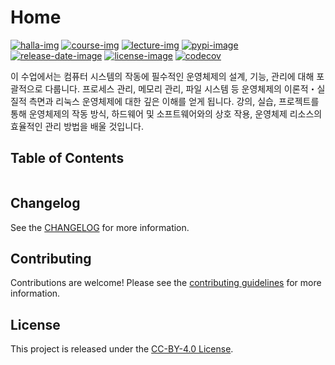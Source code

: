# Home

[![halla-img]][halla-url]
[![course-img]][course-url]
[![lecture-img]][lecture-url]
[![pypi-image]][pypi-url]
[![release-date-image]][release-url]
[![license-image]][license-url]
[![codecov][codecov-image]][codecov-url]

<!-- Links: -->

[halla-img]: https://img.shields.io/badge/CHU-halla.ai-blue
[halla-url]: https://halla.ai
[course-img]: https://img.shields.io/badge/course-entelecheia.ai-blue
[course-url]: https://course.entelecheia.ai
[lecture-img]: https://img.shields.io/badge/lecture-entelecheia.ai-blue
[lecture-url]: https://lecture.entelecheia.ai
[codecov-image]: https://codecov.io/gh/chu-aie/os-2024/branch/main/graph/badge.svg?token=WvzaewFR3I
[codecov-url]: https://codecov.io/gh/chu-aie/os-2024
[pypi-image]: https://img.shields.io/pypi/v/os2024
[license-image]: https://img.shields.io/github/license/chu-aie/os-2024
[license-url]: https://github.com/chu-aie/os-2024/blob/main/LICENSE
[version-image]: https://img.shields.io/github/v/release/chu-aie/os-2024?sort=semver
[release-date-image]: https://img.shields.io/github/release-date/chu-aie/os-2024
[release-url]: https://github.com/chu-aie/os-2024/releases
[jupyter-book-image]: https://jupyterbook.org/en/stable/_images/badge.svg
[repo-url]: https://github.com/chu-aie/os-2024
[pypi-url]: https://pypi.org/project/os2024
[docs-url]: https://os2024.halla.ai
[changelog]: https://github.com/chu-aie/os-2024/blob/main/CHANGELOG.md
[contributing guidelines]: https://github.com/chu-aie/os-2024/blob/main/CONTRIBUTING.md

<!-- Links: -->

이 수업에서는 컴퓨터 시스템의 작동에 필수적인 운영체제의 설계, 기능, 관리에 대해 포괄적으로 다룹니다. 프로세스 관리, 메모리 관리, 파일 시스템 등 운영체제의 이론적・실질적 측면과 리눅스 운영체제에 대한 깊은 이해를 얻게 됩니다. 강의, 실습, 프로젝트를 통해 운영체제의 작동 방식, 하드웨어 및 소프트웨어와의 상호 작용, 운영체제 리소스의 효율적인 관리 방법을 배울 것입니다.

## Table of Contents

```{tableofcontents}

```

<!-- readme: contributors -start -->
<!-- readme: contributors -end -->

## Changelog

See the [CHANGELOG] for more information.

## Contributing

Contributions are welcome! Please see the [contributing guidelines] for more information.

## License

This project is released under the [CC-BY-4.0 License][license-url].
